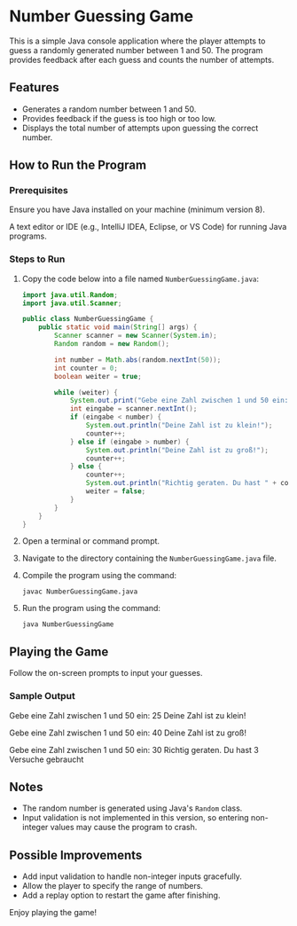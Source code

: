 # Number Guessing Game

This is a simple Java console application where the player attempts to guess a randomly generated number between 1 and 50. The program provides feedback after each guess and counts the number of attempts.

## Features

- Generates a random number between 1 and 50.
- Provides feedback if the guess is too high or too low.
- Displays the total number of attempts upon guessing the correct number.

## How to Run the Program

### Prerequisites

Ensure you have Java installed on your machine (minimum version 8).

A text editor or IDE (e.g., IntelliJ IDEA, Eclipse, or VS Code) for running Java programs.

### Steps to Run

1. Copy the code below into a file named `NumberGuessingGame.java`:

    ```java
    import java.util.Random;
    import java.util.Scanner;

    public class NumberGuessingGame {
        public static void main(String[] args) {
            Scanner scanner = new Scanner(System.in);
            Random random = new Random();

            int number = Math.abs(random.nextInt(50));
            int counter = 0;
            boolean weiter = true;

            while (weiter) {
                System.out.print("Gebe eine Zahl zwischen 1 und 50 ein: ");
                int eingabe = scanner.nextInt();
                if (eingabe < number) {
                    System.out.println("Deine Zahl ist zu klein!");
                    counter++;
                } else if (eingabe > number) {
                    System.out.println("Deine Zahl ist zu groß!");
                    counter++;
                } else {
                    counter++;
                    System.out.println("Richtig geraten. Du hast " + counter + " Versuche gebraucht");
                    weiter = false;
                }
            }
        }
    }
    ```

2. Open a terminal or command prompt.
3. Navigate to the directory containing the `NumberGuessingGame.java` file.
4. Compile the program using the command:

    ```
    javac NumberGuessingGame.java
    ```

5. Run the program using the command:

    ```
    java NumberGuessingGame
    ```

## Playing the Game

Follow the on-screen prompts to input your guesses.

### Sample Output

Gebe eine Zahl zwischen 1 und 50 ein: 25
Deine Zahl ist zu klein!


Gebe eine Zahl zwischen 1 und 50 ein: 40
Deine Zahl ist zu groß!


Gebe eine Zahl zwischen 1 und 50 ein: 30
Richtig geraten. Du hast 3 Versuche gebraucht


## Notes

- The random number is generated using Java's `Random` class.
- Input validation is not implemented in this version, so entering non-integer values may cause the program to crash.

## Possible Improvements

- Add input validation to handle non-integer inputs gracefully.
- Allow the player to specify the range of numbers.
- Add a replay option to restart the game after finishing.

Enjoy playing the game!
